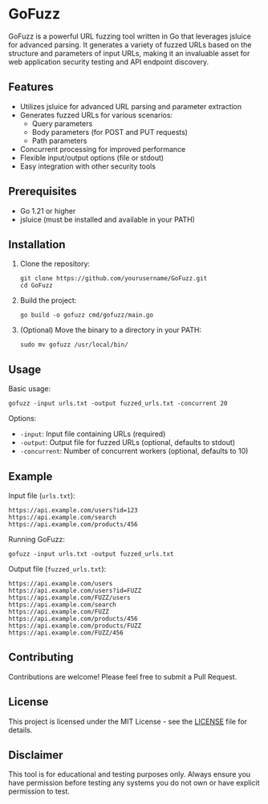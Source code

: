 # GoFuzz

GoFuzz is a powerful URL fuzzing tool written in Go that leverages jsluice for advanced parsing. It generates a variety of fuzzed URLs based on the structure and parameters of input URLs, making it an invaluable asset for web application security testing and API endpoint discovery.

## Features

- Utilizes jsluice for advanced URL parsing and parameter extraction
- Generates fuzzed URLs for various scenarios:
  - Query parameters
  - Body parameters (for POST and PUT requests)
  - Path parameters
- Concurrent processing for improved performance
- Flexible input/output options (file or stdout)
- Easy integration with other security tools

## Prerequisites

- Go 1.21 or higher
- jsluice (must be installed and available in your PATH)

## Installation

1. Clone the repository:
   ```
   git clone https://github.com/yourusername/GoFuzz.git
   cd GoFuzz
   ```

2. Build the project:
   ```
   go build -o gofuzz cmd/gofuzz/main.go
   ```

3. (Optional) Move the binary to a directory in your PATH:
   ```
   sudo mv gofuzz /usr/local/bin/
   ```

## Usage

Basic usage:

```
gofuzz -input urls.txt -output fuzzed_urls.txt -concurrent 20
```

Options:
- `-input`: Input file containing URLs (required)
- `-output`: Output file for fuzzed URLs (optional, defaults to stdout)
- `-concurrent`: Number of concurrent workers (optional, defaults to 10)

## Example

Input file (`urls.txt`):
```
https://api.example.com/users?id=123
https://api.example.com/search
https://api.example.com/products/456
```

Running GoFuzz:
```
gofuzz -input urls.txt -output fuzzed_urls.txt
```

Output file (`fuzzed_urls.txt`):
```
https://api.example.com/users
https://api.example.com/users?id=FUZZ
https://api.example.com/FUZZ/users
https://api.example.com/search
https://api.example.com/FUZZ
https://api.example.com/products/456
https://api.example.com/products/FUZZ
https://api.example.com/FUZZ/456
```

## Contributing

Contributions are welcome! Please feel free to submit a Pull Request.

## License

This project is licensed under the MIT License - see the [LICENSE](LICENSE) file for details.

## Disclaimer

This tool is for educational and testing purposes only. Always ensure you have permission before testing any systems you do not own or have explicit permission to test.
